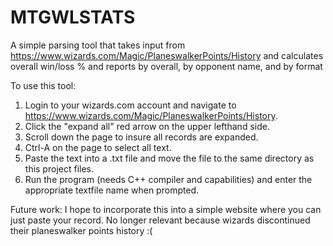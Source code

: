 # MTGWLSTATS
A simple parsing tool that takes input from https://www.wizards.com/Magic/PlaneswalkerPoints/History and calculates overall win/loss % and reports by overall, by opponent name, and by format

To use this tool:
1.  Login to your wizards.com account and navigate to https://www.wizards.com/Magic/PlaneswalkerPoints/History.
2.  Click the "expand all" red arrow on the upper lefthand side.
3.  Scroll down the page to insure all records are expanded.
4.  Ctrl-A on the page to select all text.
5.  Paste the text into a .txt file and move the file to the same directory as this project files.
6.  Run the program (needs C++ compiler and capabilities) and enter the appropriate textfile name when prompted.

Future work: I hope to incorporate this into a simple website where you can just paste your record.
No longer relevant because wizards discontinued their planeswalker points history :(
